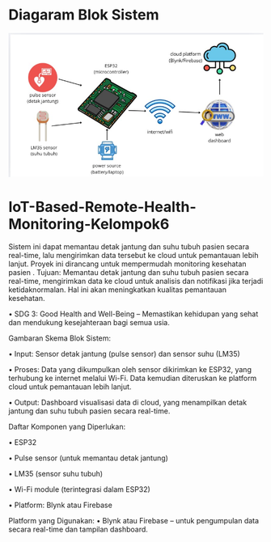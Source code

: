# Diagaram Blok Sistem

![Diagram Blok Sistem](DiagramBlokSistem_Kel6.jpg)
# IoT-Based-Remote-Health-Monitoring-Kelompok6
Sistem ini dapat memantau detak jantung dan suhu tubuh pasien secara real-time, lalu mengirimkan data tersebut ke cloud untuk pemantauan lebih lanjut. Proyek ini dirancang untuk mempermudah monitoring kesehatan pasien .
Tujuan:
Memantau detak jantung dan suhu tubuh pasien secara real-time, mengirimkan data ke cloud untuk analisis dan notifikasi jika terjadi ketidaknormalan. Hal ini akan meningkatkan kualitas pemantauan kesehatan.

•	SDG 3: Good Health and Well-Being – Memastikan kehidupan yang sehat dan mendukung kesejahteraan bagi semua usia.


Gambaran Skema Blok Sistem:

•	Input: Sensor detak jantung (pulse sensor) dan sensor suhu (LM35)

•	Proses: Data yang dikumpulkan oleh sensor dikirimkan ke ESP32, yang terhubung ke internet melalui Wi-Fi. Data kemudian diteruskan ke platform cloud untuk pemantauan lebih lanjut.

•	Output: Dashboard visualisasi data di cloud, yang menampilkan detak jantung dan suhu tubuh pasien secara real-time.

Daftar Komponen yang Diperlukan:

•	ESP32

•	Pulse sensor (untuk memantau detak jantung)

•	LM35 (sensor suhu tubuh)

•	Wi-Fi module (terintegrasi dalam ESP32)

•	Platform: Blynk atau Firebase

Platform yang Digunakan:
•	Blynk atau Firebase – untuk pengumpulan data secara real-time dan tampilan dashboard.
